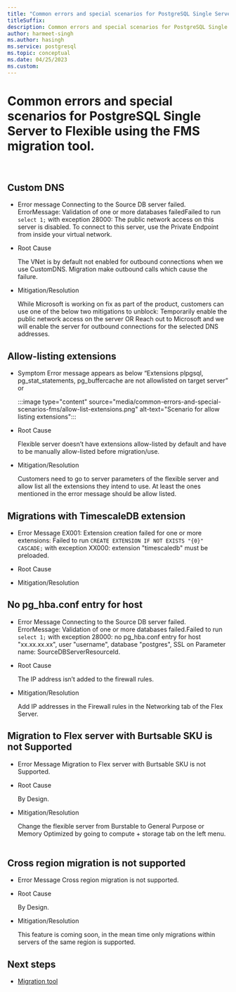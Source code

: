 ```yaml
---
title: "Common errors and special scenarios for PostgreSQL Single Server to Flexible using the FMS migration tool"
titleSuffix: 
description: Common errors and special scenarios for PostgreSQL Single Server to Flexible using the FMS migration tool.
author: harmeet-singh
ms.author: hasingh
ms.service: postgresql
ms.topic: conceptual
ms.date: 04/25/2023
ms.custom:
---
```


# Common errors and special scenarios for PostgreSQL Single Server to Flexible using the FMS migration tool.

 
## Custom DNS

- Error message
    Connecting to the Source DB server failed. ErrorMessage: Validation of one or more databases failedFailed to run `select 1;` with exception 28000: The public network access on this server is disabled. To connect to this server, use the Private Endpoint from inside your virtual network.
    
- Root Cause
   
    The VNet is by default not enabled for outbound connections when we use CustomDNS. Migration make outbound calls which cause the failure.
    
- Mitigation/Resolution
   
    While Microsoft is working on fix as part of the product, customers can use one of the below two mitigations to unblock:
    Temporarily enable the public network access on the server
    OR
    Reach out to Microsoft and we will enable the server for outbound connections for the selected DNS addresses.
    
## Allow-listing extensions

- Symptom
    Error message appears as below “Extensions plpgsql, pg_stat_statements, pg_buffercache are not allowlisted on target server” or
    
    :::image type="content" source="media/common-errors-and-special-scenarios-fms/allow-list-extensions.png" alt-text="Scenario for allow listing extensions":::
    
- Root Cause
 
    Flexible server doesn’t have extensions allow-listed by default and have to be manually allow-listed before migration/use.
    
- Mitigation/Resolution
   
    Customers need to go to server parameters of the flexible server and allow list all the extensions they intend to use. At least the ones mentioned in the error message should be allow listed.

## Migrations with TimescaleDB extension

- Error Message 
    EX001: Extension creation failed for one or more extensions:
    Failed to run `CREATE EXTENSION IF NOT EXISTS "{0}" CASCADE;` with exception XX000: extension "timescaledb" must be preloaded.
    
- Root Cause
   
    <TBA>

- Mitigation/Resolution
   
    <TBA>

## No pg_hba.conf entry for host

- Error Message
    Connecting to the Source DB server failed. ErrorMessage: Validation of one or more databases failed.Failed to run `select 1;` with exception 28000: no pg_hba.conf entry for host "xx.xx.xx.xx", user "username", database "postgres", SSL on Parameter name: SourceDBServerResourceId.

- Root Cause
   
    The IP address isn’t added to the firewall rules.

- Mitigation/Resolution
   
    Add IP addresses in the Firewall rules in the Networking tab of the Flex Server.

## Migration to Flex server with Burtsable SKU is not Supported

- Error Message
    Migration to Flex server with Burtsable SKU is not Supported.

- Root Cause
   
    By Design.

- Mitigation/Resolution
   
    Change the flexible server from Burstable to General Purpose or Memory Optimized by going to compute + storage tab on the left menu.
 
## Cross region migration is not supported

- Error Message
    Cross region migration is not supported.

- Root Cause
   
    By Design.

- Mitigation/Resolution
   
    This feature is coming soon, in the mean time only migrations within servers of the same region is supported.

## Next steps

- [Migration tool](concepts-single-to-flexible.md)
